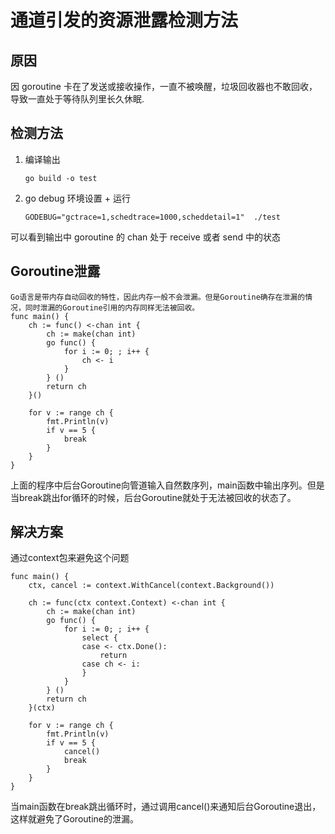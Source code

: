 # 通道引发的资源泄露检测方法
## 原因
 因 goroutine 卡在了发送或接收操作，一直不被唤醒，垃圾回收器也不敢回收，导致一直处于等待队列里长久休眠.

## 检测方法
 1. 编译输出

    `go build -o test`
 2. go debug 环境设置 + 运行

    `GODEBUG="gctrace=1,schedtrace=1000,scheddetail=1"  ./test`

 可以看到输出中 goroutine 的 chan 处于 receive 或者 send 中的状态

## Goroutine泄露
    Go语言是带内存自动回收的特性，因此内存一般不会泄漏。但是Goroutine确存在泄漏的情况，同时泄漏的Goroutine引用的内存同样无法被回收。
    func main() {
        ch := func() <-chan int {
            ch := make(chan int)
            go func() {
                for i := 0; ; i++ {
                    ch <- i
                }
            } ()
            return ch
        }()

        for v := range ch {
            fmt.Println(v)
            if v == 5 {
                break
            }
        }
    }

上面的程序中后台Goroutine向管道输入自然数序列，main函数中输出序列。但是当break跳出for循环的时候，后台Goroutine就处于无法被回收的状态了。

## 解决方案
通过context包来避免这个问题

    func main() {
        ctx, cancel := context.WithCancel(context.Background())

        ch := func(ctx context.Context) <-chan int {
            ch := make(chan int)
            go func() {
                for i := 0; ; i++ {
                    select {
                    case <- ctx.Done():
                        return
                    case ch <- i:
                    }
                }
            } ()
            return ch
        }(ctx)

        for v := range ch {
            fmt.Println(v)
            if v == 5 {
                cancel()
                break
            }
        }
    }

当main函数在break跳出循环时，通过调用cancel()来通知后台Goroutine退出，这样就避免了Goroutine的泄漏。

